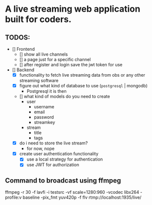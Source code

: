 # A live streaming web application built for coders.

## TODOS:

- [] Frontend
  - [] show all live channels
  - [] a page just for a specific channel
  - [] after register and login save the jwt token for use
- [] Backend
  - [x] functionality to fetch live streaming data from obs or any other streaming software
  - [x] figure out what kind of database to use (`postgresql` | mongodb)
    - Postgresql it is then
  - [] what kind of models do you need to create
    - user
      - username
      - email
      - password
      - streamkey
    - stream
      - title
      - tags
  - [x] do i need to store the live stream?
    - for now, nope
  - [x] create user authentication functionality
    - [x] use a local strategy for authentication
    - [x] use JWT for authorization

## Command to broadcast using ffmpeg

ffmpeg -r 30 -f lavfi -i testsrc -vf scale=1280:960 -vcodec libx264 -profile:v baseline -pix_fmt yuv420p -f flv rtmp://localhost:1935/live/

